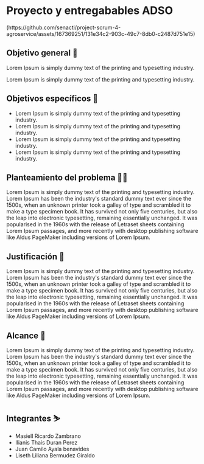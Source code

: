 <h1>Proyecto y entregabables ADSO</h1>
(https://github.com/senacti/project-scrum-4-agroservice/assets/167369251/131e34c2-903c-49c7-8db0-c2487d751e15)
<h2>Objetivo general 🎯</h2>
<p>Lorem Ipsum is simply dummy text of the printing and typesetting industry.</p> 
<p>Lorem Ipsum is simply dummy text of the printing and typesetting industry.</p> 
<h2>Objetivos específicos 🎯</h2>
<ul>
  <li>Lorem Ipsum is simply dummy text of the printing and typesetting industry.</li>
   <li>Lorem Ipsum is simply dummy text of the printing and typesetting industry.</li>
   <li>Lorem Ipsum is simply dummy text of the printing and typesetting industry.</li>
   <li>Lorem Ipsum is simply dummy text of the printing and typesetting industry.</li>
</ul>
<h2>Planteamiento del problema 😵‍💫</h2>
<p>
  Lorem Ipsum is simply dummy text of the printing and typesetting industry. Lorem Ipsum has been the industry's standard dummy text ever since the 1500s, when an unknown printer took a galley of type and scrambled it to make a type specimen book. It has survived not only five centuries, but also the leap into electronic typesetting, remaining essentially unchanged. It was popularised in the 1960s with the release of Letraset sheets containing Lorem Ipsum passages, and more recently with desktop publishing software like Aldus PageMaker including versions of Lorem Ipsum.
</p>
<h2>Justificación 📃</h2>
<p>Lorem Ipsum is simply dummy text of the printing and typesetting industry. Lorem Ipsum has been the industry's standard dummy text ever since the 1500s, when an unknown printer took a galley of type and scrambled it to make a type specimen book. It has survived not only five centuries, but also the leap into electronic typesetting, remaining essentially unchanged. It was popularised in the 1960s with the release of Letraset sheets containing Lorem Ipsum passages, and more recently with desktop publishing software like Aldus PageMaker including versions of Lorem Ipsum.</p>
<h2>Alcance 🚀</h2>
<p>Lorem Ipsum is simply dummy text of the printing and typesetting industry. Lorem Ipsum has been the industry's standard dummy text ever since the 1500s, when an unknown printer took a galley of type and scrambled it to make a type specimen book. It has survived not only five centuries, but also the leap into electronic typesetting, remaining essentially unchanged. It was popularised in the 1960s with the release of Letraset sheets containing Lorem Ipsum passages, and more recently with desktop publishing software like Aldus PageMaker including versions of Lorem Ipsum.</p>
<h2>Integrantes ⛷️</h2>
<ul>
  <li>Masiell Ricardo Zambrano</li>
  <li>Ilianis Thais Duran Perez</li>
  <li>Juan Camilo Ayala benavides</li>
  <li>Liseth Liliana Bermudez Giraldo</li>
</ul>

